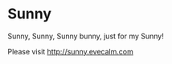 Sunny
=====

Sunny, Sunny, Sunny bunny, just for my Sunny!

Please visit <http://sunny.evecalm.com>
